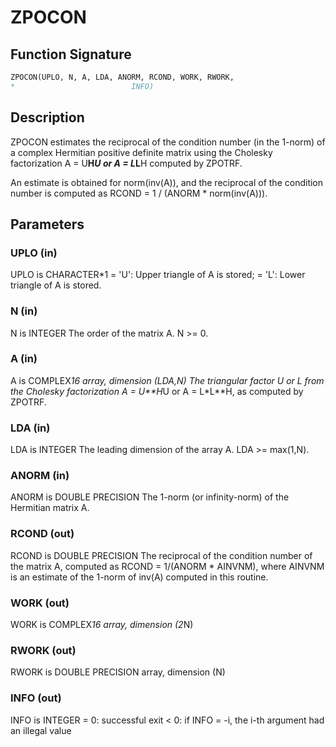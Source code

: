 # ZPOCON

## Function Signature

```fortran
ZPOCON(UPLO, N, A, LDA, ANORM, RCOND, WORK, RWORK,
*                          INFO)
```

## Description


 ZPOCON estimates the reciprocal of the condition number (in the
 1-norm) of a complex Hermitian positive definite matrix using the
 Cholesky factorization A = U**H*U or A = L*L**H computed by ZPOTRF.

 An estimate is obtained for norm(inv(A)), and the reciprocal of the
 condition number is computed as RCOND = 1 / (ANORM * norm(inv(A))).

## Parameters

### UPLO (in)

UPLO is CHARACTER*1 = 'U': Upper triangle of A is stored; = 'L': Lower triangle of A is stored.

### N (in)

N is INTEGER The order of the matrix A. N >= 0.

### A (in)

A is COMPLEX*16 array, dimension (LDA,N) The triangular factor U or L from the Cholesky factorization A = U**H*U or A = L*L**H, as computed by ZPOTRF.

### LDA (in)

LDA is INTEGER The leading dimension of the array A. LDA >= max(1,N).

### ANORM (in)

ANORM is DOUBLE PRECISION The 1-norm (or infinity-norm) of the Hermitian matrix A.

### RCOND (out)

RCOND is DOUBLE PRECISION The reciprocal of the condition number of the matrix A, computed as RCOND = 1/(ANORM * AINVNM), where AINVNM is an estimate of the 1-norm of inv(A) computed in this routine.

### WORK (out)

WORK is COMPLEX*16 array, dimension (2*N)

### RWORK (out)

RWORK is DOUBLE PRECISION array, dimension (N)

### INFO (out)

INFO is INTEGER = 0: successful exit < 0: if INFO = -i, the i-th argument had an illegal value

